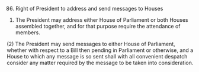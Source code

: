 86. Right of President to address and send messages to Houses

1) The President may address either House of Parliament or both Houses assembled together, and for that purpose require the attendance of members.

(2) The President may send messages to either House of Parliament, whether with respect to a Bill then pending in Parliament or otherwise, and a House to which any message is so sent shall with all convenient despatch consider any matter required by the message to be taken into consideration.


